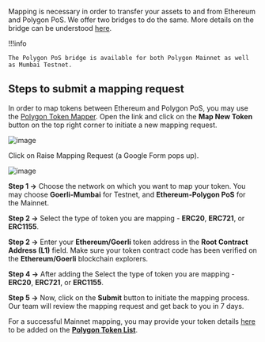 Mapping is necessary in order to transfer your assets to and from Ethereum and Polygon PoS. We offer two bridges to do the same. More details on the bridge can be understood [here](index.md).

!!!info

    The Polygon PoS bridge is available for both Polygon Mainnet as well as Mumbai Testnet.

## Steps to submit a mapping request

In order to map tokens between Ethereum and Polygon PoS, you may use the [Polygon Token Mapper](https://mapper.polygon.technology/). Open the link and click on the **Map New Token** button on the top right corner to initiate a new mapping request.

![image](https://github.com/0xPolygon/wiki/assets/104004697/c530ceed-cf6a-4c5e-a3fe-b493eef1c761)

Click on Raise Mapping Request (a Google Form pops up).

![image](https://github.com/0xPolygon/wiki/assets/104004697/0c08656f-3ffd-43ee-819e-722786d7015d)

**Step 1 &rarr;** Choose the network on which you want to map your token. You may choose **Goerli-Mumbai** for Testnet, and **Ethereum-Polygon PoS** for the Mainnet.

**Step 2 &rarr;** Select the type of token you are mapping - **ERC20**, **ERC721**, or **ERC1155**.

**Step 2 &rarr;** Enter your **Ethereum/Goerli** token address in the  **Root Contract Address (L1)**  field. Make sure your token contract code has been verified on the **Ethereum/Goerli** blockchain explorers.

**Step 4 &rarr;** After adding the Select the type of token you are mapping - **ERC20**, **ERC721**, or **ERC1155**.

**Step 5 &rarr;** Now, click on the **Submit** button to initiate the mapping process. Our team will review the mapping request and get back to you in 7 days.

For a successful Mainnet mapping, you may provide your token details [here](https://github.com/maticnetwork/polygon-token-list/issues/new/choose) to be added on the [**Polygon Token List**](https://api-polygon-tokens.polygon.technology/tokenlists/polygonTokens.tokenlist.json).
